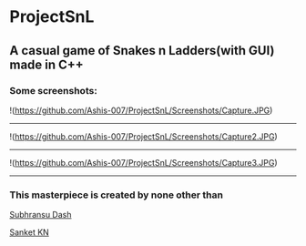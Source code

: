 # ProjectSnL
## A casual game of Snakes n Ladders(with GUI) made in C++

### Some screenshots:

!(https://github.com/Ashis-007/ProjectSnL/Screenshots/Capture.JPG)

***

!(https://github.com/Ashis-007/ProjectSnL/Screenshots/Capture2.JPG)

***

!(https://github.com/Ashis-007/ProjectSnL/Screenshots/Capture3.JPG)

***


### This masterpiece is created by none other than
[Subhransu Dash](https://github.com/Ashis-007)

[Sanket KN](https://github.com/SanketKN)



